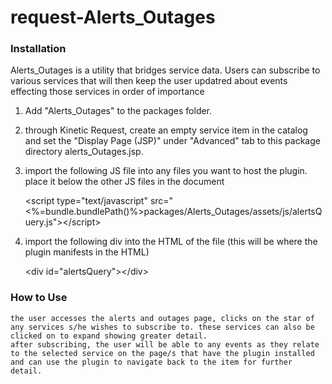 request-Alerts_Outages
======================

<h3>Installation</h3>


Alerts_Outages is a utility that bridges service data. Users can subscribe to various services that will then keep the user updatred about events effecting those services in order of importance 


1. Add "Alerts_Outages" to the packages folder.


2. through Kinetic Request, create an empty service item in the catalog and set the "Display Page (JSP)" under "Advanced" tab to this package directory alerts_Outages.jsp.
	

3. import the following JS file into any files you want to host the plugin. place it below the other JS files in the document

	&lt;script type="text/javascript" src="<%=bundle.bundlePath()%>packages/Alerts_Outages/assets/js/alertsQuery.js"&gt;&lt;/script&gt;


4. import the following div into the HTML of the file (this will be where the plugin manifests in the HTML)

	&lt;div id="alertsQuery"&gt;&lt;/div&gt;


<h3>How to Use</h3>


	the user accesses the alerts and outages page, clicks on the star of any services s/he wishes to subscribe to. these services can also be clicked on to expand showing greater detail.
	after subscribing, the user will be able to any events as they relate to the selected service on the page/s that have the plugin installed and can use the plugin to navigate back to the item for further detail.

